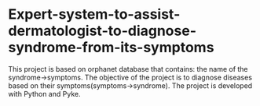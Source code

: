 # Expert-system-to-assist-dermatologist-to-diagnose-syndrome-from-its-symptoms
This project is based on orphanet database that contains: the name of the syndrome->symptoms.
The objective of the project is to diagnose diseases based on their symptoms(symptoms->syndrome).
The project is developed with Python and Pyke.
